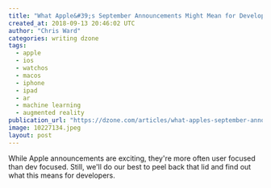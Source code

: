 ```yaml
---
title: "What Apple&#39;s September Announcements Might Mean for Developers"
created_at: 2018-09-13 20:46:02 UTC
author: "Chris Ward"
categories: writing dzone
tags:
  - apple
  - ios
  - watchos
  - macos
  - iphone
  - ipad
  - ar
  - machine learning
  - augmented reality
publication_url: "https://dzone.com/articles/what-apples-september-announcements-might-mean-for"
image: 10227134.jpeg
layout: post
---
```

While Apple announcements are exciting, they're more often user focused than dev focused. Still, we'll do our best to peel back that lid and find out what this means for developers.

